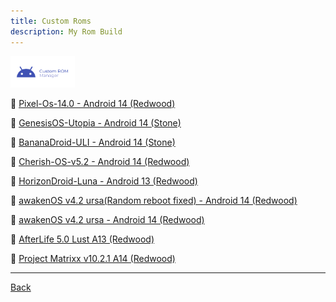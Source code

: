 ```yaml
---
title: Custom Roms
description: My Rom Build 
---
```


<a href="#"><img src="images-VhzkwJRNG-transformed.png" height="50" /></a>

:iphone: [Pixel-Os-14.0 - Android 14  (Redwood)](Pixelos/v14.0.md)

:iphone: [GenesisOS-Utopia - Android 14  (Stone)](GenesisOS/utopia.md)

:iphone: [BananaDroid-ULI - Android 14  (Stone)](bananadroid/uli.md)

:iphone: [Cherish-OS-v5.2 - Android 14  (Redwood)](Cherishos/v5.2.md)

:iphone: [HorizonDroid-Luna - Android 13  (Redwood)](Horizondroid/luna.md)

:iphone: [awakenOS v4.2 ursa(Random reboot fixed) - Android 14  (Redwood)](awakenOS/ursa1.md)

:iphone: [awakenOS v4.2 ursa - Android 14  (Redwood)](awakenOS/ursa.md)

:iphone: [AfterLife 5.0 Lust A13  (Redwood)](al/A13.md)

:iphone: [Project Matrixx v10.2.1 A14 (Redwood)](pm/ProjectMatrixx1021.md)

----

[Back](./)
